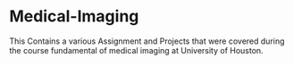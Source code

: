 # Medical-Imaging

This Contains a various Assignment and Projects that were covered during the course fundamental of medical imaging at University of Houston.
